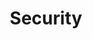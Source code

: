 ---
# This topic lives at
# https://digital.gov/topics/security

slug: "security"

# Topic Title
title: "Security"

# description — keep it short and clear
summary: ""

aliases:
  - /topics/cybersecurity-national-action-plan/
  - /topics/federal-risk-and-authorization-management-program/
  - /topics/fedramp/
  - /topics/https/
  - /topics/login-gov/
  - /topics/national-cyber-security-awareness-month/
  - /topics/ncsam/
  - /topics/nist/
  - /topics/authentication/

# Weight
weight: 2

# For more information on managing topics,
# see https://github.com/GSA/digitalgov.gov/wiki
---